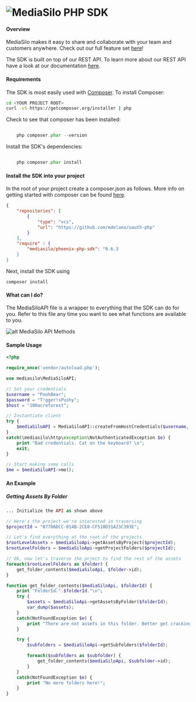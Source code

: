 ![MediaSilo](https://s3.amazonaws.com/mediasilo-phoenix-php-sdk/mediasilo-logo.jpg) PHP SDK
===============
#### Overview

MediaSilo makes it easy to share and collaborate with your team and customers anywhere. Check out our full feature set [here](https://www.mediasilo.com/features.php)!

The SDK is built on top of our REST API. To learn more about our REST API have a look at our documentation [here](http://developers.mediasilo.com/).

#### Requirements

The SDK is most easily used with [Composer](https://getcomposer.org). To install Composer:
```bash
cd <YOUR PROJECT ROOT>
curl -sS https://getcomposer.org/installer | php
```   

Check to see that composer has been installed:
```php

    php composer.phar --version
```

Install the SDK's dependencies:
```php

    php composer.phar install
```

#### Install the SDK into your project

In the root of your project create a composer.json as follows. More info on getting started with composer can be found [here](https://getcomposer.org/doc/00-intro.md). 

```json
{
    "repositories": [
        {
            "type": "vcs",
            "url": "https://github.com/mdelano/oauth-php"
        }
    ],
    "require" : {
        "mediasilo/phoenix-php-sdk": "0.6.3
    }
}
```

Next, install the SDK using
```shell
composer install
```
#### What can I do?
The MediaSiloAPI file is a wrapper to everything that the SDK can do for you. Refer to this file any time you want to see what functions are available to you.

![alt MediaSilo API Methods](https://s3.amazonaws.com/mediasilo-phoenix-php-sdk/apiMenu.jpg)
#### Sample Usage

```php
<?php

require_once('vendor/autoload.php');

use mediasilo\MediaSiloAPI;

// Set your credentials
$username = "PoohBear";
$password = "T!gger!sPushy";
$host = "100acreforest";

// Instantiate client
try {
    $mediaSiloAPI = MediaSiloAPI::createFromHostCredentials($username, $password, $host);
}
catch(\mediasilo\http\exception\NotAuthenticatedException $e) {
    print "Bad credentials. Cat on the keyboard? \n";
    exit;
}

// Start making some calls
$me = $mediaSiloAPI->me();
```
#### An Example

##### Getting Assets By Folder

```php
... Initialize the API as shown above

// Here's the project we're interested in traversing
$projectId = "07706DCC-014B-2CE0-CF518D31A23C393E";

// Let's find everything at the root of the projects
$rootLevelAssets = $mediaSiloApi->getAssetsByProject($projectId);
$rootLevelFolders = $mediaSiloApi->getProjectFolders($projectId);

// Ok, now let's traverse the prject to find the rest of the assets
foreach($rootLevelFolders as $folder) {
    get_folder_contents($mediaSiloApi, $folder->id);
}

function get_folder_contents($mediaSiloApi, $folderId) {
    print "FolderId:".$folderId."\n";
    try {
        $assets = $mediaSiloApi->getAssetsByFolder($folderId);
        var_dump($assets);
    }
    catch(NotFoundException $e) {
        print "There are not assets in this folder. Better get cracking and add some! \n";
    }

    try {
        $subfolders = $mediaSiloApi->getSubfolders($folderId);

        foreach($subfolders as $subfolder) {
            get_folder_contents($mediaSiloApi, $subfolder->id);
        }
    }
    catch(NotFoundException $e) {
        print "No more folders here!";
    }
}
```
